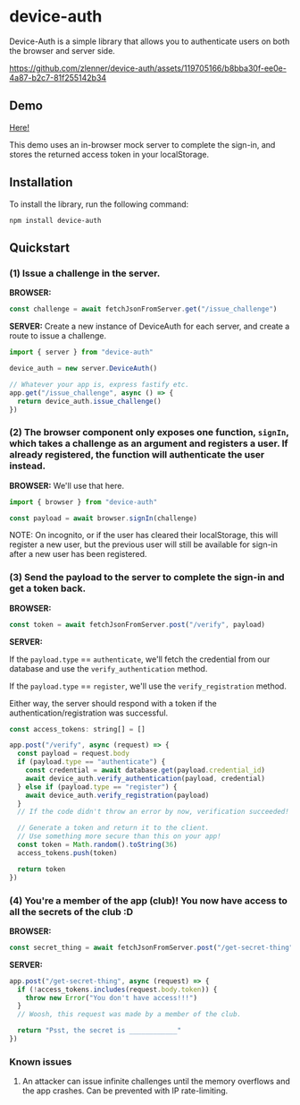 # device-auth

Device-Auth is a simple library that allows you to authenticate users on both the browser and server side.

https://github.com/zlenner/device-auth/assets/119705166/b8bba30f-ee0e-4a87-b2c7-81f255142b34

## Demo

[Here!](https://zlenner.github.io/device-auth/)

This demo uses an in-browser mock server to complete the sign-in, and stores the returned access token in your localStorage.

## Installation

To install the library, run the following command:

```
npm install device-auth
```

## Quickstart

### (1) Issue a challenge in the server.

**BROWSER:**
```javascript
const challenge = await fetchJsonFromServer.get("/issue_challenge")
```

**SERVER:**
Create a new instance of DeviceAuth for each server, and create a route to issue a challenge.

```javascript
import { server } from "device-auth"

device_auth = new server.DeviceAuth()

// Whatever your app is, express fastify etc.
app.get("/issue_challenge", async () => {
  return device_auth.issue_challenge()
})
```

### (2) The browser component only exposes one function, `signIn`, which takes a challenge as an argument and registers a user. If already registered, the function will authenticate the user instead.

**BROWSER:**
 We'll use that here.

```javascript
import { browser } from "device-auth"

const payload = await browser.signIn(challenge)
```

NOTE: On incognito, or if the user has cleared their localStorage, this will register a new user, but the previous user will still be available for sign-in after a new user has been registered.

### (3) Send the payload to the server to complete the sign-in and get a token back.

**BROWSER:**

```javascript
const token = await fetchJsonFromServer.post("/verify", payload)
```

**SERVER:**

If the `payload.type` == `authenticate`, we'll fetch the credential from our database and use the `verify_authentication` method.

If the `payload.type` == `register`, we'll use the `verify_registration` method.

Either way, the server should respond with a token if the authentication/registration was successful.

```javascript
const access_tokens: string[] = []

app.post("/verify", async (request) => {
  const payload = request.body
  if (payload.type == "authenticate") {
    const credential = await database.get(payload.credential_id)
    await device_auth.verify_authentication(payload, credential)
  } else if (payload.type == "register") {
    await device_auth.verify_registration(payload)
  }
  // If the code didn't throw an error by now, verification succeeded!

  // Generate a token and return it to the client.
  // Use something more secure than this on your app!
  const token = Math.random().toString(36)
  access_tokens.push(token)

  return token
})
```

### (4) You're a member of the app (club)! You now have access to all the secrets of the club :D

**BROWSER:**

```javascript
const secret_thing = await fetchJsonFromServer.post("/get-secret-thing", { token })
```

**SERVER:**

```javascript
app.post("/get-secret-thing", async (request) => {
  if (!access_tokens.includes(request.body.token)) {
    throw new Error("You don't have access!!!")
  }
  // Woosh, this request was made by a member of the club.

  return "Psst, the secret is ____________"
})
```


### Known issues
1. An attacker can issue infinite challenges until the memory overflows and the app crashes. Can be prevented with IP rate-limiting.
